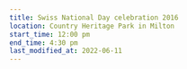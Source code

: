 ```yaml
---
title: Swiss National Day celebration 2016
location: Country Heritage Park in Milton
start_time: 12:00 pm
end_time: 4:30 pm
last_modified_at: 2022-06-11
---
```

